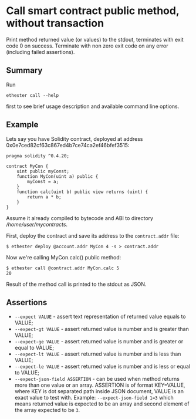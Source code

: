 # Call smart contract public method, without transaction

Print method returned value (or values) to the stdout,
terminates with exit code 0 on success. Terminate with non zero
exit code on any error (including failed assertions).

## Summary

Run

```
ethester call --help
```

first to see brief usage description and available command line options.

## Example

Lets say you have Solidity contract, deployed
at address 0x0e7ced82cf63c867ed4b7ce74ca2ef46bfef3515:

```
pragma solidity ^0.4.20;

contract MyCon {
    uint public myConst;
    function MyCon(uint a) public {
        myConst = a;
    }
    function calc(uint b) public view returns (uint) {
        return a * b;
    }
}
```

Assume it already compiled to bytecode and ABI to directory _/home/user/mycontracts_.

First, deploy the contract and save its address
to the ``contract.addr`` file:

```
$ ethester deploy @account.addr MyCon 4 -s > contract.addr
```

Now we're calling MyCon.calc() public method:

```
$ ethester call @contract.addr MyCon.calc 5
20
```

Result of the method call is printed to the stdout as JSON.

## Assertions

* ``--expect VALUE`` - assert text representation of returned
 value equals to VALUE;
* ``--expect-gt VALUE`` - assert returned value is number and is
 greater than VALUE;
* ``--expect-ge VALUE`` - assert returned value is number and is
 greater or equal to VALUE;
* ``--expect-lt VALUE`` - assert returned value is number and is
 less than VALUE;
* ``--expect-le VALUE`` - assert returned value is number and is
 less or equal to VALUE;
* ``--expect-json-field ASSERTION`` - can be used when method
 returns more than one value or an array. ASSERTION is of
 format KEY=VALUE, where KEY is dot separated path inside
 JSON document, VALUE is an exact value to test with. Example:
 ``--expect-json-field 1=3`` which means returned value is
 expected to be an array and second element of the array
 expected to be ``3``.
